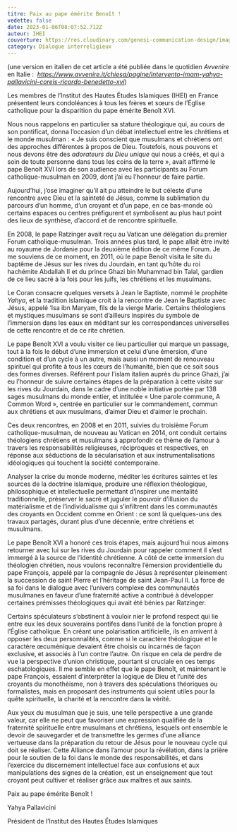 ```yaml
---
titre: Paix au pape émérite Benoît !
vedette: false
date: 2023-01-06T08:07:52.712Z
auteur: IHEI
couverture: https://res.cloudinary.com/genesi-communication-design/image/upload/v1673338225/Shaykh_Yahya_e_Benede_ym2vm0.jpg
category: Dialogue interreligieux
---
```

(une version en italien de cet article a été publiée dans le quotidien *Avvenire* en Italie&nbsp;:  *<https://www.avvenire.it/chiesa/pagine/intervento-imam-yahya-pallavicini-coreis-ricordo-benedetto-xvi>*)

Les membres de l’Institut des Hautes Études Islamiques (IHEI) en France présentent leurs condoléances à tous les frères et sœurs de l’Église catholique pour la disparition du pape émérite Benoît XVI.

Nous nous rappelons en particulier sa stature théologique qui, au cours de son pontificat, donna l’occasion d’un débat intellectuel entre les chrétiens et le monde musulman&nbsp;: «&nbsp;Je suis conscient que musulmans et chrétiens ont des approches différentes à propos de Dieu. Toutefois, nous pouvons et nous devons être des *adorateurs du Dieu unique* qui nous a créés, et qui a soin de toute personne dans tous les coins de la terre&nbsp;», avait affirmé le pape Benoît XVI lors de son audience avec les participants au Forum catholique-musulman en 2009, dont j’ai eu l’honneur de faire partie.

Aujourd’hui, j’ose imaginer qu’il ait pu atteindre le but céleste d’une rencontre avec Dieu et la sainteté de Jésus, comme la sublimation du parcours d’un homme, d’un croyant et d’un pape, en ce bas-monde où certains espaces ou centres préfigurent et symbolisent au plus haut point des lieux de synthèse, d’accord et de rencontre spirituelle.

En 2008, le pape Ratzinger avait reçu au Vatican une délégation du premier Forum catholique-musulman. Trois années plus tard, le pape allait être invité au royaume de Jordanie pour la deuxième édition de ce même Forum. Je me souviens de ce moment, en 2011, où le pape Benoît visita le site du baptême de Jésus sur les rives du Jourdain, en tant qu’hôte du roi hachémite Abdallah II et du prince Ghazi bin Muhammad bin Talal, gardien de ce lieu sacré à la fois pour les juifs, les chrétiens et les musulmans.

Le Coran consacre quelques versets à Jean le Baptiste, nommé le prophète *Yahya*, et la tradition islamique croit à la rencontre de Jean le Baptiste avec Jésus, appelé ‘Isa ibn Maryam, fils de la vierge Marie. Certains théologiens et mystiques musulmans se sont d’ailleurs inspirés du symbole de l’immersion dans les eaux en méditant sur les correspondances universelles de cette rencontre et de ce rite chrétien.

Le pape Benoît XVI a voulu visiter ce lieu particulier qui marque un passage, tout à la fois le début d’une immersion et celui d’une émersion, d’une condition et d’un cycle à un autre, mais aussi un moment de renouveau spirituel qui profite à tous les cœurs de l’humanité, bien que ce soit sous des formes diverses. Référent pour l’islam italien auprès du prince Ghazi, j’ai eu l’honneur de suivre certaines étapes de la préparation à cette visite sur les rives du Jourdain, dans le cadre d’une noble initiative portée par 138 sages musulmans du monde entier, et intitulée «&nbsp;Une parole commune, A Common Word&nbsp;», centrée en particulier sur le commandement, commun aux chrétiens et aux musulmans, d’aimer Dieu et d’aimer le prochain.

Ces deux rencontres, en 2008 et en 2011, suivies du troisième Forum catholique-musulman, de nouveau au Vatican en 2014, ont conduit certains théologiens chrétiens et musulmans à approfondir ce thème de l’amour à travers les responsabilités religieuses, réciproques et respectives, en réponse aux séductions de la sécularisation et aux instrumentalisations idéologiques qui touchent la société contemporaine.

Analyser la crise du monde moderne, méditer les écritures saintes et les sources de la doctrine islamique, produire une réflexion théologique, philosophique et intellectuelle permettant d’inspirer une mentalité traditionnelle, préserver le sacré et juguler le pouvoir d’illusion du matérialisme et de l’individualisme qui s’infiltrent dans les communautés des croyants en Occident comme en Orient&nbsp;: ce sont là quelques-uns des travaux partagés, durant plus d’une décennie, entre chrétiens et musulmans.

Le pape Benoît XVI a honoré ces trois étapes, mais aujourd’hui nous aimons retourner avec lui sur les rives du Jourdain pour rappeler comment il s’est immergé à la source de l’identité chrétienne. A côté de cette immersion du théologien chrétien, nous voulons reconnaître l’émersion providentielle du pape François, appelé par la compagnie de Jésus à représenter pleinement la succession de saint Pierre et l’héritage de saint Jean-Paul II. La force de sa foi dans le dialogue avec l’univers complexe des communautés musulmanes en faveur d’une fraternité active a contribué à développer certaines prémisses théologiques qui avait été bénies par Ratzinger.

Certains spéculateurs s’obstinent à vouloir nier le profond respect qui lie entre eux les deux souverains pontifes dans l’unité de la fonction propre à l’Église catholique. En créant une polarisation artificielle, ils en arrivent à opposer les deux personnalités, comme si le caractère théologique et le caractère œcuménique devaient être choisis ou incarnés de façon exclusive, et associés à l’un contre l’autre. On risque en cela de perdre de vue la perspective d’union christique, pourtant si cruciale en ces temps eschatologiques. Il me semble en effet que le pape Benoît, et maintenant le pape François, essaient d’interpréter la logique de Dieu et l’unité des croyants du monothéisme, non à travers des spéculations théoriques ou formalistes, mais en proposant des instruments qui soient utiles pour la quête spirituelle, la charité et la rencontre dans la vérité.

Aux yeux du musulman que je suis, une telle perspective a une grande valeur, car elle ne peut que favoriser une expression qualifiée de la fraternité spirituelle entre musulmans et chrétiens, lesquels ont ensemble le devoir de sauvegarder et de transmettre les germes d’une alliance vertueuse dans la préparation du retour de Jésus pour le nouveau cycle qui doit se réaliser. Cette Alliance dans l’amour pour la révélation, dans la prière pour le soutien de la foi dans le monde des responsabilités, et dans l’exercice du discernement intellectuel face aux confusions et aux manipulations des signes de la création, est un enseignement que tout croyant peut cultiver et réaliser grâce aux maîtres et aux saints.

Paix au pape émérite Benoît&nbsp;!

Yahya Pallavicini

Président de l’Institut des Hautes Études Islamiques